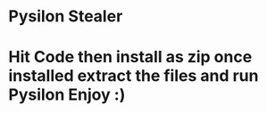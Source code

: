 # Pysilon Stealer
# Hit Code then install as zip once installed extract the files and run Pysilon Enjoy :)

